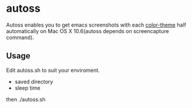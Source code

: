 # autoss

Autoss enables you to get emacs screenshots with each [color-theme](http://www.nongnu.org/color-theme/) half automatically on Mac OS X 10.6(autoss depends on screencapture command).

## Usage

Edit autoss.sh to suit your enviroment.<br>
+ saved directory<br>
+ sleep time<br>

then
    ./autoss.sh